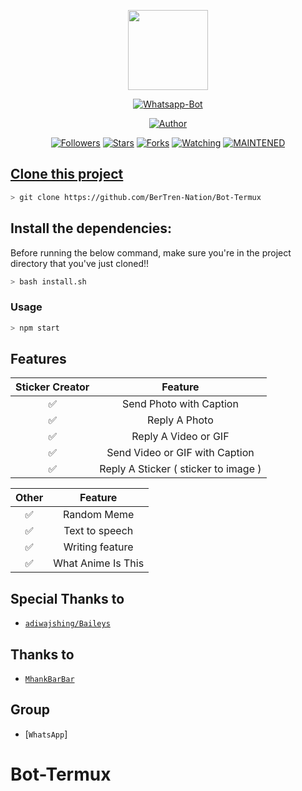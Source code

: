 <p align="center">
<img src="https://static.wikia.nocookie.net/kenja-no-mago/images/8/85/Sizilien_von_klode_1.jpg/revision/latest/top-crop/width/300/height/300?cb=20190417164406" width="128" height="128"/>
</p>
<p align="center">
<a href="#"><img title="Whatsapp-Bot" src="https://img.shields.io/badge/Termux Whatsapp Bot-green?colorA=%23ff0000&colorB=%23017e40&style=for-the-badge"></a>
</p>
<p align="center">
<a href="https://github.com/BerTren-Nation"><img title="Author" src="https://img.shields.io/badge/Author-BerTren-Nation-red.svg?style=for-the-badge&logo=github"></a>
</p>
<p align="center">
<a href="https://github.com/BerTren-Nation/followers"><img title="Followers" src="https://img.shields.io/github/followers/BerTren-Nation?color=blue&style=flat-square"></a>
<a href="https://github.com/BerTren-Nation/Bot-Termux/stargazers/"><img title="Stars" src="https://img.shields.io/github/stars/BerTren-Nation/Bot-Termux?color=red&style=flat-square"></a>
<a href="https://github.com/BerTren-Nation/Bot-Termux/network/members"><img title="Forks" src="https://img.shields.io/github/forks/BerTren-Nation/Bot-Termux?color=red&style=flat-square"></a>
<a href="https://github.com/BerTren-Nation/Bot-Termux/watchers"><img title="Watching" src="https://img.shields.io/github/watchers/BerTren-Nation/Bot-Termux?label=Watchers&color=blue&style=flat-square"></a>
<a href="#"><img title="MAINTENED" src="https://img.shields.io/badge/MAINTENED-YES-blue.svg"</a>
</p>

## Clone this project

```bash
> git clone https://github.com/BerTren-Nation/Bot-Termux
```

## Install the dependencies:
Before running the below command, make sure you're in the project directory that
you've just cloned!!

```bash
> bash install.sh
```

### Usage
```bash
> npm start
```

## Features

| Sticker Creator |                Feature           |
| :-----------: | :--------------------------------: |
|       ✅       | Send Photo with Caption          |
|       ✅       | Reply A Photo                    |
|       ✅       | Reply A Video or GIF             |
|       ✅       | Send Video or GIF with Caption   |
|       ✅       | Reply A Sticker ( sticker to image ) |

| Other  |                     Feature                     |
| :------------: | :---------------------------------------------: |
|       ✅        |   Random Meme             |
|       ✅        |   Text to speech                |
|       ✅        |   Writing feature |
|       ✅        |   What Anime Is This |

## Special Thanks to
* [`adiwajshing/Baileys`](https://github.com/adiwajshing/Baileys)
## Thanks to
* [`MhankBarBar`](https://github.com/MhankBarBar/termux-wabot)

## Group
* [`WhatsApp`]
# Bot-Termux
